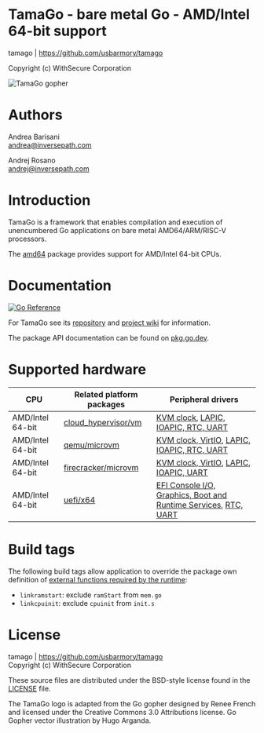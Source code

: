 TamaGo - bare metal Go - AMD/Intel 64-bit support
=================================================

tamago | https://github.com/usbarmory/tamago  

Copyright (c) WithSecure Corporation  

![TamaGo gopher](https://github.com/usbarmory/tamago/wiki/images/tamago.svg?sanitize=true)

Authors
=======

Andrea Barisani  
andrea@inversepath.com  

Andrej Rosano  
andrej@inversepath.com  

Introduction
============

TamaGo is a framework that enables compilation and execution of unencumbered Go
applications on bare metal AMD64/ARM/RISC-V processors.

The [amd64](https://github.com/usbarmory/tamago/tree/master/amd64) package
provides support for AMD/Intel 64-bit CPUs.

Documentation
=============

[![Go Reference](https://pkg.go.dev/badge/github.com/usbarmory/tamago.svg)](https://pkg.go.dev/github.com/usbarmory/tamago)

For TamaGo see its [repository](https://github.com/usbarmory/tamago) and
[project wiki](https://github.com/usbarmory/tamago/wiki) for information.

The package API documentation can be found on
[pkg.go.dev](https://pkg.go.dev/github.com/usbarmory/tamago).

Supported hardware
==================

| CPU              | Related platform packages                                                                        | Peripheral drivers                                                                                                                                                                    |
|------------------|--------------------------------------------------------------------------------------------------|---------------------------------------------------------------------------------------------------------------------------------------------------------------------------------------|
| AMD/Intel 64-bit | [cloud_hypervisor/vm](https://github.com/usbarmory/tamago/tree/master/board/cloud_hypervisor/vm) | [KVM clock](https://github.com/usbarmory/tamago/tree/master/kvm), [LAPIC, IOAPIC, RTC, UART](https://github.com/usbarmory/tamago/blob/master/soc/intel)                               |
| AMD/Intel 64-bit | [qemu/microvm](https://github.com/usbarmory/tamago/tree/master/board/qemu/microvm)               | [KVM clock, VirtIO](https://github.com/usbarmory/tamago/tree/master/kvm), [LAPIC, IOAPIC, RTC, UART](https://github.com/usbarmory/tamago/blob/master/soc/intel)                       |
| AMD/Intel 64-bit | [firecracker/microvm](https://github.com/usbarmory/tamago/tree/master/board/firecracker/microvm) | [KVM clock, VirtIO](https://github.com/usbarmory/tamago/tree/master/kvm), [LAPIC, IOAPIC, UART](https://github.com/usbarmory/tamago/blob/master/soc/intel)                            |
| AMD/Intel 64-bit | [uefi/x64](https://github.com/usbarmory/go-boot/tree/main/uefi/x64)                              | [EFI Console I/O, Graphics, Boot and Runtime Services](https://github.com/usbarmory/go-boot/tree/main/uefi), [RTC, UART](https://github.com/usbarmory/tamago/blob/master/soc/intel)   |

Build tags
==========

The following build tags allow application to override the package own definition of
[external functions required by the runtime](https://github.com/usbarmory/tamago/wiki/Internals#go-runtime-changes):

* `linkramstart`: exclude `ramStart` from `mem.go`
* `linkcpuinit`: exclude `cpuinit` from `init.s`

License
=======

tamago | https://github.com/usbarmory/tamago  
Copyright (c) WithSecure Corporation

These source files are distributed under the BSD-style license found in the
[LICENSE](https://github.com/usbarmory/tamago/blob/master/LICENSE) file.

The TamaGo logo is adapted from the Go gopher designed by Renee French and
licensed under the Creative Commons 3.0 Attributions license. Go Gopher vector
illustration by Hugo Arganda.
